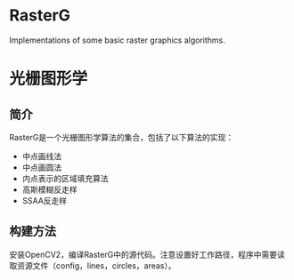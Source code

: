 # RasterG
Implementations of some basic raster graphics algorithms.

# 光栅图形学
## 简介
RasterG是一个光栅图形学算法的集合，包括了以下算法的实现：
- 中点画线法
- 中点画圆法
- 内点表示的区域填充算法
- 高斯模糊反走样
- SSAA反走样
## 构建方法
安装OpenCV2，编译RasterG中的源代码。注意设置好工作路径，程序中需要读取资源文件（config，lines，circles，areas）。
